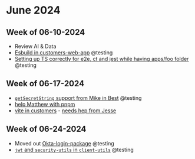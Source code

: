 # June 2024

## Week of 06-10-2024

* Review AI & Data
* [Esbuild in customers-web-app](https://github.com/helloextend/customers-web-app/pull/23) @testing
* [Setting up TS correctly for e2e, ct and jest while having apps/foo folder](https://github.com/helloextend/customers-web-app/pull/31) @testing

## Week of 06-17-2024

* [`getSecretString` support from Mike in Best](https://github.com/helloextend/backend-service-template/pull/1231) @testing
* [help Matthew with pnpm](https://github.com/helloextend/customers-web-app/pull/44)
* [vite in customers](https://github.com/helloextend/customers-web-app/pull/38) - [needs hep from Jesse](https://helloextend.atlassian.net/browse/POST-1647)

## Week of 06-24-2024

* Moved out [Okta-login-package](https://github.com/helloextend/package-extend-okta-login) @testing
* [`jwt` and `security-utils` in `client-utils`](https://github.com/helloextend/client-utils/pull/171) @testing

